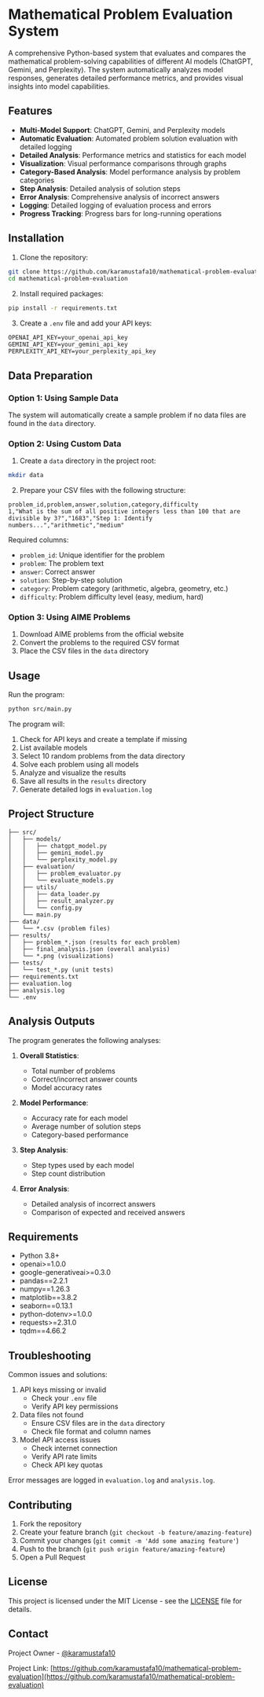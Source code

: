 # Mathematical Problem Evaluation System

A comprehensive Python-based system that evaluates and compares the mathematical problem-solving capabilities of different AI models (ChatGPT, Gemini, and Perplexity). The system automatically analyzes model responses, generates detailed performance metrics, and provides visual insights into model capabilities.

## Features

- **Multi-Model Support**: ChatGPT, Gemini, and Perplexity models
- **Automatic Evaluation**: Automated problem solution evaluation with detailed logging
- **Detailed Analysis**: Performance metrics and statistics for each model
- **Visualization**: Visual performance comparisons through graphs
- **Category-Based Analysis**: Model performance analysis by problem categories
- **Step Analysis**: Detailed analysis of solution steps
- **Error Analysis**: Comprehensive analysis of incorrect answers
- **Logging**: Detailed logging of evaluation process and errors
- **Progress Tracking**: Progress bars for long-running operations

## Installation

1. Clone the repository:
```bash
git clone https://github.com/karamustafa10/mathematical-problem-evaluation.git
cd mathematical-problem-evaluation
```

2. Install required packages:
```bash
pip install -r requirements.txt
```

3. Create a `.env` file and add your API keys:
```
OPENAI_API_KEY=your_openai_api_key
GEMINI_API_KEY=your_gemini_api_key
PERPLEXITY_API_KEY=your_perplexity_api_key
```

## Data Preparation

### Option 1: Using Sample Data
The system will automatically create a sample problem if no data files are found in the `data` directory.

### Option 2: Using Custom Data
1. Create a `data` directory in the project root:
```bash
mkdir data
```

2. Prepare your CSV files with the following structure:
```csv
problem_id,problem,answer,solution,category,difficulty
1,"What is the sum of all positive integers less than 100 that are divisible by 3?","1683","Step 1: Identify numbers...","arithmetic","medium"
```

Required columns:
- `problem_id`: Unique identifier for the problem
- `problem`: The problem text
- `answer`: Correct answer
- `solution`: Step-by-step solution
- `category`: Problem category (arithmetic, algebra, geometry, etc.)
- `difficulty`: Problem difficulty level (easy, medium, hard)

### Option 3: Using AIME Problems
1. Download AIME problems from the official website
2. Convert the problems to the required CSV format
3. Place the CSV files in the `data` directory

## Usage

Run the program:
```bash
python src/main.py
```

The program will:
1. Check for API keys and create a template if missing
2. List available models
3. Select 10 random problems from the data directory
4. Solve each problem using all models
5. Analyze and visualize the results
6. Save all results in the `results` directory
7. Generate detailed logs in `evaluation.log`

## Project Structure

```
├── src/
│   ├── models/
│   │   ├── chatgpt_model.py
│   │   ├── gemini_model.py
│   │   └── perplexity_model.py
│   ├── evaluation/
│   │   ├── problem_evaluator.py
│   │   └── evaluate_models.py
│   ├── utils/
│   │   ├── data_loader.py
│   │   ├── result_analyzer.py
│   │   └── config.py
│   └── main.py
├── data/
│   └── *.csv (problem files)
├── results/
│   ├── problem_*.json (results for each problem)
│   ├── final_analysis.json (overall analysis)
│   └── *.png (visualizations)
├── tests/
│   └── test_*.py (unit tests)
├── requirements.txt
├── evaluation.log
├── analysis.log
└── .env
```

## Analysis Outputs

The program generates the following analyses:
1. **Overall Statistics**:
   - Total number of problems
   - Correct/incorrect answer counts
   - Model accuracy rates

2. **Model Performance**:
   - Accuracy rate for each model
   - Average number of solution steps
   - Category-based performance

3. **Step Analysis**:
   - Step types used by each model
   - Step count distribution

4. **Error Analysis**:
   - Detailed analysis of incorrect answers
   - Comparison of expected and received answers

## Requirements

- Python 3.8+
- openai>=1.0.0
- google-generativeai>=0.3.0
- pandas==2.2.1
- numpy==1.26.3
- matplotlib==3.8.2
- seaborn==0.13.1
- python-dotenv>=1.0.0
- requests>=2.31.0
- tqdm==4.66.2

## Troubleshooting

Common issues and solutions:
1. API keys missing or invalid
   - Check your `.env` file
   - Verify API key permissions
2. Data files not found
   - Ensure CSV files are in the `data` directory
   - Check file format and column names
3. Model API access issues
   - Check internet connection
   - Verify API rate limits
   - Check API key quotas

Error messages are logged in `evaluation.log` and `analysis.log`.

## Contributing

1. Fork the repository
2. Create your feature branch (`git checkout -b feature/amazing-feature`)
3. Commit your changes (`git commit -m 'Add some amazing feature'`)
4. Push to the branch (`git push origin feature/amazing-feature`)
5. Open a Pull Request

## License

This project is licensed under the MIT License - see the [LICENSE](LICENSE) file for details.

## Contact

Project Owner - [@karamustafa10](https://github.com/karamustafa10)

Project Link: [https://github.com/karamustafa10/mathematical-problem-evaluation](https://github.com/karamustafa10/mathematical-problem-evaluation) 